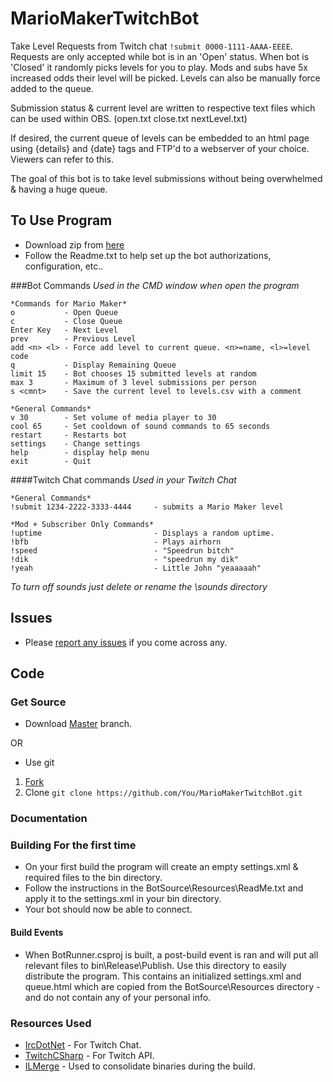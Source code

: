 # MarioMakerTwitchBot
Take Level Requests from Twitch chat ```!submit 0000-1111-AAAA-EEEE```. Requests are only accepted while bot is in an 'Open' status. When bot is 'Closed' it randomly picks levels for you to play. Mods and subs have 5x increased odds their level will be picked. Levels can also be manually force added to the queue.

Submission status & current level are written to respective text files which can be used within OBS. (open.txt close.txt nextLevel.txt)

If desired, the current queue of levels can be embedded to an html page using {details} and {date} tags and FTP'd to a webserver of your choice. Viewers can refer to this. 

The goal of this bot is to take level submissions without being overwhelmed & having a huge queue. 


## To Use Program
 + Download zip from [here](http://dram55.com/programs)
 + Follow the Readme.txt to help set up the bot authorizations, configuration, etc..

###Bot Commands
_Used in the CMD window when open the program_

	*Commands for Mario Maker*
	o           - Open Queue
	c           - Close Queue
	Enter Key   - Next Level
	prev        - Previous Level
	add <n> <l> - Force add level to current queue. <n>=name, <l>=level code
	q           - Display Remaining Queue
	limit 15    - Bot chooses 15 submitted levels at random
	max 3       - Maximum of 3 level submissions per person
	s <cmnt>    - Save the current level to levels.csv with a comment
	
	*General Commands*
	v 30        - Set volume of media player to 30
	cool 65     - Set cooldown of sound commands to 65 seconds
	restart     - Restarts bot
	settings    - Change settings
	help		- display help menu
	exit        - Quit

####Twitch Chat commands
_Used in your Twitch Chat_

	*General Commands*
	!submit 1234-2222-3333-4444		- submits a Mario Maker level
	
	*Mod + Subscriber Only Commands*
	!uptime							- Displays a random uptime.
	!bfb							- Plays airhorn
	!speed							- "Speedrun bitch"
	!dik							- "speedrun my dik"
	!yeah							- Little John "yeaaaaah"
	
_To turn off sounds just delete or rename the \sounds directory_
 
## Issues
 + Please [report any issues](https://github.com/dram55/MarioMakerTwitchBot/issues/new) if you come across any. 

## Code
### Get Source
 + Download [Master](https://github.com/dram55/MarioMakerTwitchBot/archive/master.zip) branch. 
 
 OR
 
 
 + Use git 
1. [Fork](https://github.com/dram55/MarioMakerTwitchBot/fork)
2. Clone ```git clone https://github.com/You/MarioMakerTwitchBot.git```


### Documentation

	
### Building For the first time

 + On your first build the program will create an empty settings.xml & required files to the bin directory. 
 + Follow the instructions in the BotSource\Resources\ReadMe.txt and apply it to the settings.xml in your bin directory.
 + Your bot should now be able to connect.

#### Build Events
 + When BotRunner.csproj is built, a post-build event is ran and will put all relevant files to bin\Release\Publish. Use this directory to easily distribute the program. This contains an initialized settings.xml and queue.html which are copied from the BotSource\Resources directory - and do not contain any of your personal info. 
 


### Resources Used
 - [IrcDotNet](https://github.com/alexreg/IrcDotNet) - For Twitch Chat.
 - [TwitchCSharp](https://github.com/michidk/TwitchCSharp) - For Twitch API.
 - [ILMerge](http://www.microsoft.com/en-us/download/details.aspx?id=17630) - Used to consolidate binaries during the build. 
